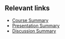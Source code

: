 ## Relevant links

 - <a href="https://github.com/asgomda/robotaPsyche/blob/main/April25/courseSummary.md">Course Summary</a>
 - <a href="https://github.com/asgomda/robotaPsyche/blob/main/April25/presentationSummary.md">Presentation Summary</a>
 - <a href="https://github.com/asgomda/robotaPsyche/blob/main/April25/discussionSummary.md">Discussion Summary</a>

